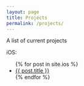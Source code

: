 ```yaml
---
layout: page
title: Projects
permalink: /projects/
---
```


A list of current projects

iOS:
<ul>
  {% for post in site.ios %}
    <li>
      <a href="{{ post.url }}">{{ post.title }}</a>
    </li>
  {% endfor %}
</ul>